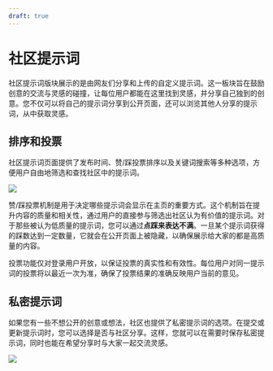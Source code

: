 ```yaml
---
draft: true
---
```


# 社区提示词

社区提示词版块展示的是由网友们分享和上传的自定义提示词。这一板块旨在鼓励创意的交流与灵感的碰撞，让每位用户都能在这里找到灵感，并分享自己独到的创意。您不仅可以将自己的提示词分享到公开页面，还可以浏览其他人分享的提示词，从中获取灵感。

## 排序和投票

社区提示词页面提供了发布时间、赞/踩投票排序以及关键词搜索等多种选项，方便用户自由地筛选和查找社区中的提示词。

![](https://img.newzone.top/2023-07-13-14-50-15.png?imageMogr2/format/webp/thumbnail/500x)

赞/踩投票机制是用于决定哪些提示词会显示在主页的重要方式。这个机制旨在提升内容的质量和相关性，通过用户的直接参与筛选出社区认为有价值的提示词。对于那些被认为低质量的提示词，您可以通过**点踩来表达不满**。一旦某个提示词获得的踩数达到一定数量，它就会在公开页面上被隐藏，以确保展示给大家的都是高质量的内容。

投票功能仅对登录用户开放，以保证投票的真实性和有效性。每位用户对同一提示词的投票将以最近一次为准，确保了投票结果的准确反映用户当前的意见。

## 私密提示词

如果您有一些不想公开的创意或想法，社区也提供了私密提示词的选项。在提交或更新提示词时，您可以选择是否与社区分享。这样，您就可以在需要时保存私密提示词，同时也能在希望分享时与大家一起交流灵感。

![](https://img.newzone.top/2023-07-13-09-13-00.gif?imageMogr2/format/webp/thumbnail/500x)
